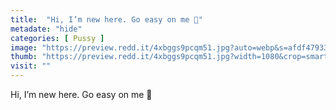 ```yaml
---
title:  "Hi, I’m new here. Go easy on me 🌹"
metadate: "hide"
categories: [ Pussy ]
image: "https://preview.redd.it/4xbggs9pcqm51.jpg?auto=webp&s=afdf4793302a845275eb691068b49225835d2101"
thumb: "https://preview.redd.it/4xbggs9pcqm51.jpg?width=1080&crop=smart&auto=webp&s=2df02e8c6621034c1135238a780df286ec03e524"
visit: ""
---
```

Hi, I’m new here. Go easy on me 🌹
